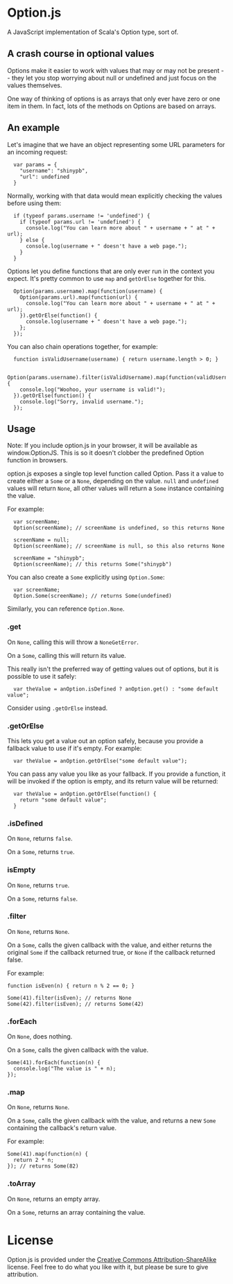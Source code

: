 # Option.js

A JavaScript implementation of Scala's Option type, sort of.

## A crash course in optional values
Options make it easier to work with values that may or may not be present -- they let you stop worrying about null or undefined and just focus on the values themselves.

One way of thinking of options is as arrays that only ever have zero or one item in them. In fact, lots of the methods on Options are based on arrays.

## An example
Let's imagine that we have an object representing some URL parameters for an incoming request:

```
  var params = {
    "username": "shinypb",
    "url": undefined
  }
```

Normally, working with that data would mean explicitly checking the values before using them:

```
  if (typeof params.username != 'undefined') {
    if (typeof params.url != 'undefined') {
      console.log("You can learn more about " + username + " at " + url);
    } else {
      console.log(username + " doesn't have a web page.");
    }
  }
```

Options let you define functions that are only ever run in the context you expect. It's pretty common to use `map` and `getOrElse` together for this.

```
  Option(params.username).map(function(username) {
  	Option(params.url).map(function(url) {
      console.log("You can learn more about " + username + " at " + url);
  	}).getOrElse(function() {
      console.log(username + " doesn't have a web page.");
  	};
  });
```

You can also chain operations together, for example:

```
  function isValidUsername(username) { return username.length > 0; }

  Option(params.username).filter(isValidUsername).map(function(validUsername) {
    console.log("Woohoo, your username is valid!");
  }).getOrElse(function() {
    console.log("Sorry, invalid username.");
  });

```

## Usage
Note: If you include option.js in your browser, it will be available as window.OptionJS. This is so it doesn't clobber the predefined Option function in browsers.

option.js exposes a single top level function called Option. Pass it a value to create either a `Some` or a `None`, depending on the value. `null` and `undefined` values will return `None`, all other values will return a `Some` instance containing the value.

For example:

```
  var screenName;
  Option(screenName); // screenName is undefined, so this returns None

  screenName = null;
  Option(screenName); // screenName is null, so this also returns None

  screenName = "shinypb";
  Option(screenName); // this returns Some("shinypb")
```

You can also create a `Some` explicitly using `Option.Some`:

```
  var screenName;
  Option.Some(screenName); // returns Some(undefined)
```

Similarly, you can reference `Option.None`.

### .get
On `None`, calling this will throw a `NoneGetError`.

On a `Some`, calling this will return its value.

This really isn't the preferred way of getting values out of options, but it is possible to use it safely:

```
  var theValue = anOption.isDefined ? anOption.get() : "some default value";
```

Consider using `.getOrElse` instead.

### .getOrElse

This lets you get a value out an option safely, because you provide a fallback value to use if it's empty. For example:

```
  var theValue = anOption.getOrElse("some default value");
```

You can pass any value you like as your fallback. If you provide a function, it will be invoked if the option is empty, and its return value will be returned:

```
  var theValue = anOption.getOrElse(function() {
    return "some default value";
  }
```

### .isDefined
On `None`, returns `false`.

On a `Some`, returns `true`.

### isEmpty
On `None`, returns `true`.

On a `Some`, returns `false`.

### .filter
On `None`, returns `None`.

On a `Some`, calls the given callback with the value, and either returns the original `Some` if the callback returned true, or `None` if the callback returned false.

For example:

```
function isEven(n) { return n % 2 == 0; }

Some(41).filter(isEven); // returns None
Some(42).filter(isEven); // returns Some(42)

```

### .forEach
On `None`, does nothing.

On a `Some`, calls the given callback with the value.

```
Some(41).forEach(function(n) {
  console.log("The value is " + n);
});
```



### .map
On `None`, returns `None`.

On a `Some`, calls the given callback with the value, and returns a new `Some` containing the callback's return value.

For example:

```
Some(41).map(function(n) {
  return 2 * n;
}); // returns Some(82)

```


### .toArray
On `None`, returns an empty array.

On a `Some`, returns an array containing the value.

# License
Option.js is provided under the [Creative Commons Attribution-ShareAlike](http://creativecommons.org/licenses/by-sa/4.0/) license. Feel free to do what you like with it, but please be sure to give attribution.
